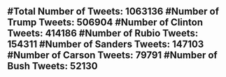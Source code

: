 #Total Number of Tweets: 1063136 
#Number of Trump Tweets: 506904
#Number of Clinton Tweets: 414186
#Number of Rubio Tweets: 154311
#Number of Sanders Tweets: 147103
#Number of Carson Tweets: 79791
#Number of Bush Tweets: 52130
---
